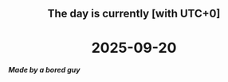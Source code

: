 <h2 align=center>The day is currently [with UTC+0]</h2>
<h1 align=center><!--TIME BEGIN-->2025-09-20<!--TIME END--></h1>
<h5>Made by a bored guy</h5>
